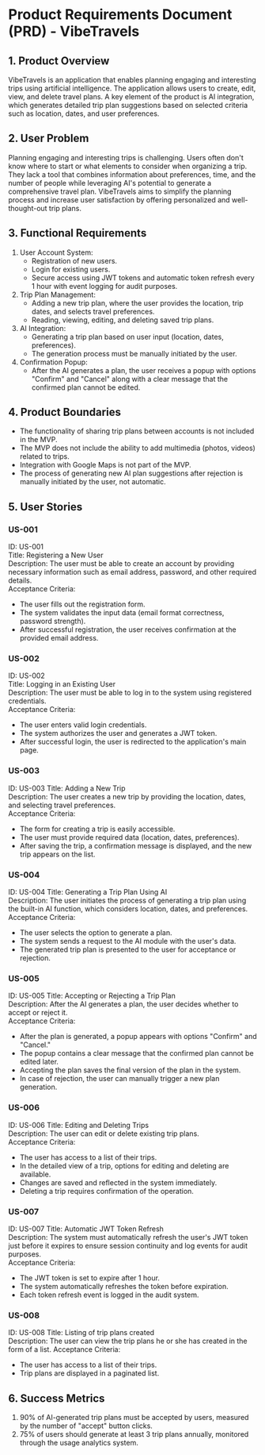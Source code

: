 # Product Requirements Document (PRD) - VibeTravels

## 1. Product Overview
VibeTravels is an application that enables planning engaging and interesting trips using artificial intelligence. The application allows users to create, edit, view, and delete travel plans. A key element of the product is AI integration, which generates detailed trip plan suggestions based on selected criteria such as location, dates, and user preferences.

## 2. User Problem
Planning engaging and interesting trips is challenging. Users often don't know where to start or what elements to consider when organizing a trip. They lack a tool that combines information about preferences, time, and the number of people while leveraging AI's potential to generate a comprehensive travel plan. VibeTravels aims to simplify the planning process and increase user satisfaction by offering personalized and well-thought-out trip plans.

## 3. Functional Requirements
1. User Account System:
   - Registration of new users.
   - Login for existing users.
   - Secure access using JWT tokens and automatic token refresh every 1 hour with event logging for audit purposes.
2. Trip Plan Management:
   - Adding a new trip plan, where the user provides the location, trip dates, and selects travel preferences.
   - Reading, viewing, editing, and deleting saved trip plans.
3. AI Integration:
   - Generating a trip plan based on user input (location, dates, preferences).
   - The generation process must be manually initiated by the user.
4. Confirmation Popup:
   - After the AI generates a plan, the user receives a popup with options "Confirm" and "Cancel" along with a clear message that the confirmed plan cannot be edited.

## 4. Product Boundaries
- The functionality of sharing trip plans between accounts is not included in the MVP.
- The MVP does not include the ability to add multimedia (photos, videos) related to trips.
- Integration with Google Maps is not part of the MVP.
- The process of generating new AI plan suggestions after rejection is manually initiated by the user, not automatic.

## 5. User Stories

### US-001
ID: US-001  
Title: Registering a New User  
Description: The user must be able to create an account by providing necessary information such as email address, password, and other required details.  
Acceptance Criteria:
- The user fills out the registration form.
- The system validates the input data (email format correctness, password strength).
- After successful registration, the user receives confirmation at the provided email address.

### US-002
ID: US-002  
Title: Logging in an Existing User  
Description: The user must be able to log in to the system using registered credentials.  
Acceptance Criteria:
- The user enters valid login credentials.
- The system authorizes the user and generates a JWT token.
- After successful login, the user is redirected to the application's main page.

### US-003
ID: US-003 
Title: Adding a New Trip  
Description: The user creates a new trip by providing the location, dates, and selecting travel preferences.  
Acceptance Criteria:
- The form for creating a trip is easily accessible.
- The user must provide required data (location, dates, preferences).
- After saving the trip, a confirmation message is displayed, and the new trip appears on the list.

### US-004
ID: US-004 
Title: Generating a Trip Plan Using AI  
Description: The user initiates the process of generating a trip plan using the built-in AI function, which considers location, dates, and preferences.  
Acceptance Criteria:
- The user selects the option to generate a plan.
- The system sends a request to the AI module with the user's data.
- The generated trip plan is presented to the user for acceptance or rejection.

### US-005
ID: US-005
Title: Accepting or Rejecting a Trip Plan  
Description: After the AI generates a plan, the user decides whether to accept or reject it.  
Acceptance Criteria:
- After the plan is generated, a popup appears with options "Confirm" and "Cancel."
- The popup contains a clear message that the confirmed plan cannot be edited later.
- Accepting the plan saves the final version of the plan in the system.
- In case of rejection, the user can manually trigger a new plan generation.

### US-006
ID: US-006
Title: Editing and Deleting Trips  
Description: The user can edit or delete existing trip plans.  
Acceptance Criteria:
- The user has access to a list of their trips.
- In the detailed view of a trip, options for editing and deleting are available.
- Changes are saved and reflected in the system immediately.
- Deleting a trip requires confirmation of the operation.

### US-007
ID: US-007
Title: Automatic JWT Token Refresh  
Description: The system must automatically refresh the user's JWT token just before it expires to ensure session continuity and log events for audit purposes.  
Acceptance Criteria:
- The JWT token is set to expire after 1 hour.
- The system automatically refreshes the token before expiration.
- Each token refresh event is logged in the audit system.

### US-008
ID: US-008
Title: Listing of trip plans created  
Description: The user can view the trip plans he or she has created in the form of a list.
Acceptance Criteria:
- The user has access to a list of their trips.
- Trip plans are displayed in a paginated list.

## 6. Success Metrics
1. 90% of AI-generated trip plans must be accepted by users, measured by the number of "accept" button clicks.
2. 75% of users should generate at least 3 trip plans annually, monitored through the usage analytics system.
